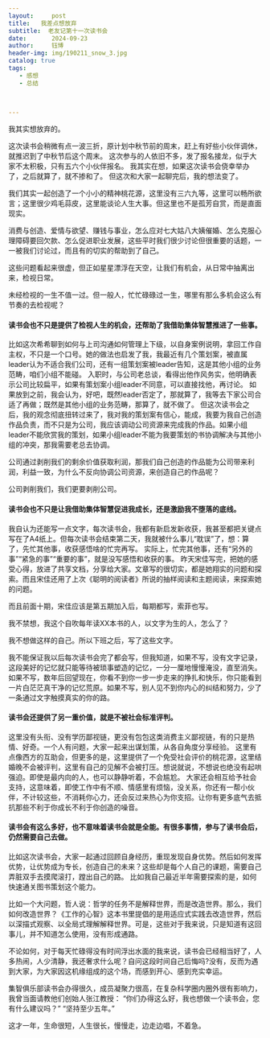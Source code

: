 ```yaml
---
layout:     post
title:   我差点想放弃
subtitle:  老友记第十一次读书会
date:       2024-09-23
author:     钰博
header-img: img/190211_snow_3.jpg
catalog: true
tags:
   - 感想
   - 总结
   
   

---
```


我其实想放弃的。

这次读书会稍微有点一波三折，原计划中秋节前的周末，赶上有好些小伙伴调休，就推迟到了中秋节后这个周末。
这次参与的人依旧不多，发了报名接龙，似乎大家不太积极，只有五六个小伙伴报名。
我其实在想，如果这次读书会侥幸举办了，之后就算了，就不掺和了。
但这次和大家一起聊完后，我的想法变了。

我们其实一起创造了一个小小的精神桃花源，这里没有三六九等，这里可以畅所欲言；这里很少鸡毛蒜皮，这里能谈论人生大事。但这里也不是孤芳自赏，而是直面现实。

消费与创造、爱情与欲望、赚钱与事业，怎么应对七大姑八大姨催婚、怎么克服心理障碍要回欠款、怎么促进职业发展，这些平时我们很少讨论但很重要的话题，一一被我们讨论过，而且有的切实的帮助到了自己。

这些问题看起来很虚，但正如星星漂浮在天空，让我们有机会，从日常中抽离出来，检视日常。

未经检视的一生不值一过。但一般人，忙忙碌碌过一生，哪里有那么多机会这么有节奏的去检视呢？

#### 读书会也不只是提供了检视人生的机会，还帮助了我借助集体智慧推进了一些事。
比如这次希希聊到如何与上司沟通如何管理上下级，以自身案例说明，拿回工作自主权，不只是一个口号。她的做法也启发了我，我最近有几个策划案，被直属leader认为不适合我们公司，还有一组策划案被leader告知，这是其他小组的业务范畴，咱们小组不能碰。
入职时，与公司老总谈，看得出他作风务实，他明确表示公司比较扁平，如果有策划案小组leader不同意，可以直接找他，再讨论。
如果放到之前，我会认为，好吧，既然leader否定了，那就算了，我等去下家公司合适了再做；既然是其他小组的业务范畴，那算了，就不做了。
但这次读书会之后，我的观念彻底扭转过来了，我对我的策划案有信心，能成，我要为我自己创造作品负责，而不只是为公司，我应该调动公司资源来完成我的作品。如果小组leader不能欣赏我的策划，如果小组leader不能为我要策划的书协调解决与其他小组的冲突，那我需要老总去协调。

公司通过剥削我们的剩余价值获取利润，那我们自己创造的作品能为公司带来利润，利益一致，为什么不反向协调公司资源，来创造自己的作品呢？

公司剥削我们，我们更要剥削公司。

#### 读书会也不只是让我借助集体智慧促进我成长，还是激励我不堕落的底线。
我自认为还能写一点文字，每次读书会，我都有新启发新收获，我甚至都把关键点写在了A4纸上。但每次读书会结束第二天，我就被什么事儿“耽误”了，想：算了，先忙其他事，收获感悟啥的忙完再写。
实际上，忙完其他事，还有“另外的事”“紧急的事”“重要的事”，就是没写感悟和收获的事。
昨天宋佳写完，把她的感受心得，放进了共享文档，分享给大家。文章写的很切实，都是她翔实的问题和探索。而且宋佳还用了上次《聪明的阅读者》所说的抽样阅读和主题阅读，来探索她的问题。

而且前面十期，宋佳应该是第五期加入后，每期都写，索菲也写。

我不禁想，我这个自吹每年读XX本书的人，以文字为生的人，怎么了？

我不想做这样的自己。所以下班之后，写了这些文字。

我不能保证我以后每次读书会完了都会写，但我知道，如果不写，没有文字记录，这段美好的记忆就只能等待被琐事塑造的记忆，一分一厘地慢慢淹没，直至消失。如果不写，数年后回望现在，你看不到你一步一步走来的挣扎和快乐，你只能看到一片白茫茫真干净的记忆荒原。如果不写，别人见不到你内心的纠结和努力，少了一条通过文字触摸真实的你的路。


#### 读书会还提供了另一重价值，就是不被社会标准评判。
这里没有头衔、没有学历鄙视链，更没有包包这类消费主义鄙视链，有的只是热情、好奇。一个人有问题，大家一起来出谋划策，从各自角度分享经验。
这里有点像西方的互助会，但更多的是，这里提供了一个免受社会评价的桃花源，这里结婚晚不会被评判，这里有自己的见解不会被打压。想说就说，不想说也绝没有起哄强迫。即使是最内向的人，也可以静静听着，不会尴尬。
大家还会相互给予社会支持，这意味着，即使工作中有不顺、情感里有烦恼，没关系，你还有一帮小伙伴，不计较这些，不消耗你心力，还会反过来热心为你支招。让你有更多底气去抵抗那些不利于你成长不利于你创造的噪音。

#### 读书会有这么多好，也不意味着读书会就是全能。有很多事情，参与了读书会后，仍然需要自己去做。
比如这次读书会，大家一起通过回顾自身经历，重现发现自身优势。然后如何发挥优势，让优势成为专长，创造自己的未来？这些却是每个人自己的课题，需要自己弄脏双手去摸爬滚打，蹚出自己的路。
比如我自己最近半年需要探索的是，如何快速通关图书策划这个能力。

比如一个大问题，哲人说：哲学的任务不是解释世界，而是改造世界。那么，我们如何改造世界？《工作的心智》这本书里提倡的是用适应式实践去改造世界，然后以深描式观察、以全局式理解解释世界。可是，这些对于我来说，只是知道有这回事儿，并不知道怎么使用，没有形成通路。


不论如何，对于每天忙碌得没有时间浮出水面的我来说，读书会已经相当好了，人多热闹，人少清静，我还奢求什么呢？自问这段时间自己后悔吗?没有，反而为遇到大家，为大家因这机缘组成的这个场，而感到开心、感到充实幸运。

集智俱乐部读书会办得很久，成员凝聚力很高，在复杂科学圈内圈外很有影响力，我曾当面请教他们创始人张江教授：
“你们办得这么好，我也想做一个读书会，您有什么建议吗？”
“坚持至少五年。”

这才一年，生命很短，人生很长，慢慢走，边走边唱，不着急。












